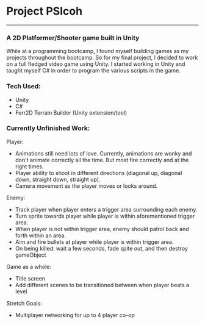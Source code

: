 # Project PSIcoh
-----------
### A 2D Platformer/Shooter game built in Unity
While at a programming bootcamp, I found myself building games as my projects throughout the bootcamp. So for my final project, I decided to work on a full fledged video game using Unity. I started working in Unity and taught myself C# in order to program the various scripts in the game.

### Tech Used:
- Unity
- C#
- Ferr2D Terrain Builder (Unity extension/tool)

### Currently Unfinished Work:
Player:
- Animations still need lots of love. Currently, animations are wonky and don't animate correctly all the time. But most fire correctly and at the right times.
- Player ability to shoot in different directions (diagonal up, diagonal down, straight down, straight up).
- Camera movement as the player moves or looks around.

Enemy:
- Track player when player enters a trigger area surrounding each enemy.
- Turn sprite towards player while player is within aforementioned trigger area.
- When player is not within trigger area, enemy should patrol back and forth within an area.
- Aim and fire bullets at player while player is within trigger area.
- On being killed: wait a few seconds, fade spite out, and then destroy gameObject

Game as a whole:
- Title screen
- Add different scenes to be transitioned between when player beats a level

Stretch Goals:
- Multiplayer networking for up to 4 player co-op
